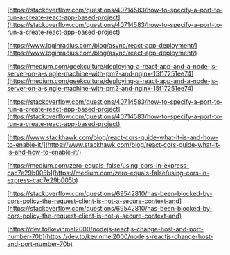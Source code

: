 [](https://stackoverflow.com/questions/40714583/how-to-specify-a-port-to-run-a-create-react-app-based-project)[https://stackoverflow.com/questions/40714583/how-to-specify-a-port-to-run-a-create-react-app-based-project](https://stackoverflow.com/questions/40714583/how-to-specify-a-port-to-run-a-create-react-app-based-project)

[](https://www.loginradius.com/blog/async/react-app-deployment/)[https://www.loginradius.com/blog/async/react-app-deployment/](https://www.loginradius.com/blog/async/react-app-deployment/)

[](https://medium.com/geekculture/deploying-a-react-app-and-a-node-js-server-on-a-single-machine-with-pm2-and-nginx-15f17251ee74)[https://medium.com/geekculture/deploying-a-react-app-and-a-node-js-server-on-a-single-machine-with-pm2-and-nginx-15f17251ee74](https://medium.com/geekculture/deploying-a-react-app-and-a-node-js-server-on-a-single-machine-with-pm2-and-nginx-15f17251ee74)

[](https://stackoverflow.com/questions/40714583/how-to-specify-a-port-to-run-a-create-react-app-based-project)[https://stackoverflow.com/questions/40714583/how-to-specify-a-port-to-run-a-create-react-app-based-project](https://stackoverflow.com/questions/40714583/how-to-specify-a-port-to-run-a-create-react-app-based-project)

[](https://www.stackhawk.com/blog/react-cors-guide-what-it-is-and-how-to-enable-it/)[https://www.stackhawk.com/blog/react-cors-guide-what-it-is-and-how-to-enable-it/](https://www.stackhawk.com/blog/react-cors-guide-what-it-is-and-how-to-enable-it/)

[](https://medium.com/zero-equals-false/using-cors-in-express-cac7e29b005b)[https://medium.com/zero-equals-false/using-cors-in-express-cac7e29b005b](https://medium.com/zero-equals-false/using-cors-in-express-cac7e29b005b)

[](https://stackoverflow.com/questions/69542810/has-been-blocked-by-cors-policy-the-request-client-is-not-a-secure-context-and)[https://stackoverflow.com/questions/69542810/has-been-blocked-by-cors-policy-the-request-client-is-not-a-secure-context-and](https://stackoverflow.com/questions/69542810/has-been-blocked-by-cors-policy-the-request-client-is-not-a-secure-context-and)

[](https://dev.to/kevinmel2000/nodejs-reactjs-change-host-and-port-number-70b)[https://dev.to/kevinmel2000/nodejs-reactjs-change-host-and-port-number-70b](https://dev.to/kevinmel2000/nodejs-reactjs-change-host-and-port-number-70b)